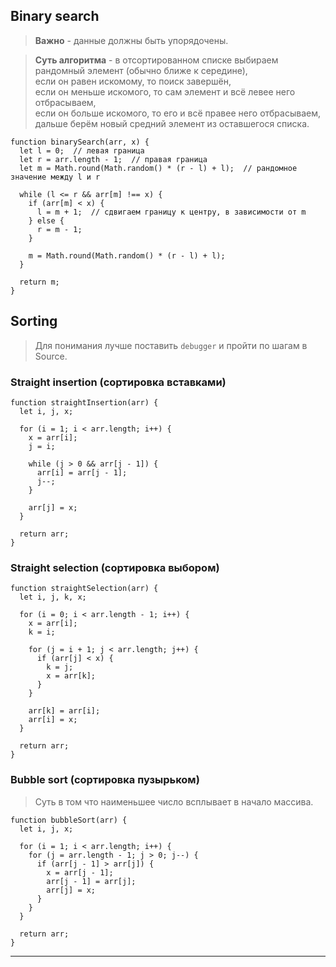 ## Binary search

> **Важно** - данные должны быть упорядочены.

> **Суть алгоритма** - в отсортированном списке выбираем рандомный элемент (обычно ближе к середине),  
> если он равен искомому, то поиск завершён,  
> если он меньше искомого, то сам элемент и всё левее него отбрасываем,  
> если он больше искомого, то его и всё правее него отбрасываем,  
> дальше берём новый средний элемент из оставшегося списка.

```
function binarySearch(arr, x) {
  let l = 0;  // левая граница
  let r = arr.length - 1;  // правая граница
  let m = Math.round(Math.random() * (r - l) + l);  // рандомное значение между l и r

  while (l <= r && arr[m] !== x) {
    if (arr[m] < x) {
      l = m + 1;  // сдвигаем границу к центру, в зависимости от m
    } else {
      r = m - 1;
    }

    m = Math.round(Math.random() * (r - l) + l);
  }

  return m;
}
```

## Sorting

> Для понимания лучше поставить `debugger` и пройти по шагам в Source.

### Straight insertion (сортировка вставками)

```
function straightInsertion(arr) {
  let i, j, x;

  for (i = 1; i < arr.length; i++) {
    x = arr[i];
    j = i;

    while (j > 0 && arr[j - 1]) {
      arr[i] = arr[j - 1];
      j--;
    }

    arr[j] = x;
  }

  return arr;
}
```

### Straight selection (сортировка выбором)

```
function straightSelection(arr) {
  let i, j, k, x;

  for (i = 0; i < arr.length - 1; i++) {
    x = arr[i];
    k = i;

    for (j = i + 1; j < arr.length; j++) {
      if (arr[j] < x) {
        k = j;
        x = arr[k];
      }
    }

    arr[k] = arr[i];
    arr[i] = x;
  }

  return arr;
}
```

### Bubble sort (сортировка пузырьком)

> Суть в том что наименьшее число всплывает в начало массива.

```
function bubbleSort(arr) {
  let i, j, x;

  for (i = 1; i < arr.length; i++) {
    for (j = arr.length - 1; j > 0; j--) {
      if (arr[j - 1] > arr[j]) {
        x = arr[j - 1];
        arr[j - 1] = arr[j];
        arr[j] = x;
      }
    }
  }

  return arr;
}
```

___

